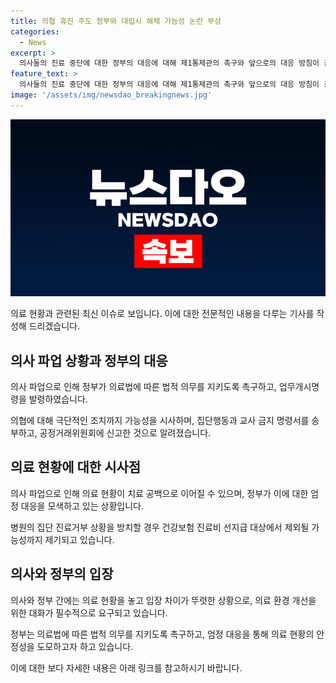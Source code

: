 ```yaml
---
title: 의협 휴진 주도 정부와 대립시 해체 가능성 논란 부상
categories:
  - News
excerpt: >
  의사들의 진료 중단에 대한 정부의 대응에 대해 제1통제관의 촉구와 앞으로의 대응 방침이 공개되었습니다. 의협에 대한 엄정한 대응과 병원에 대한 제재까지 검토 중이며, 의료법에 따른 법적 의무를 지키지 않을 경우 의사 면허 정지 등의 엄정한 조치가 취해질 예정이라고 밝혀졌습니다. (150자)
feature_text: >
  의사들의 진료 중단에 대한 정부의 대응에 대해 제1통제관의 촉구와 앞으로의 대응 방침이 공개되었습니다. 의협에 대한 엄정한 대응과 병원에 대한 제재까지 검토 중이며, 의료법에 따른 법적 의무를 지키지 않을 경우 의사 면허 정지 등의 엄정한 조치가 취해질 예정이라고 밝혀졌습니다. (150자)
image: '/assets/img/newsdao_breakingnews.jpg'
---
```


<p><img src="/assets/img/newsdao_breakingnews.jpg" alt="koreaapp 속보" /></p>

<p>의료 현황과 관련된 최신 이슈로 보입니다. 이에 대한 전문적인 내용을 다루는 기사를 작성해 드리겠습니다. </p>

<h2 data-ke-size="size26">의사 파업 상황과 정부의 대응</h2>

<p data-ke-size="size16">의사 파업으로 인해 정부가 의료법에 따른 법적 의무를 지키도록 촉구하고, 업무개시명령을 발령하였습니다. </p>

<p data-ke-size="size16">의협에 대해 극단적인 조치까지 가능성을 시사하며, 집단행동과 교사 금지 명령서를 송부하고, 공정거래위원회에 신고한 것으로 알려졌습니다.</p>

<h2 data-ke-size="size26">의료 현황에 대한 시사점</h2>

<p data-ke-size="size16">의사 파업으로 인해 의료 현황이 치료 공백으로 이어질 수 있으며, 정부가 이에 대한 엄정 대응을 모색하고 있는 상황입니다.</p>

<p data-ke-size="size16">병원의 집단 진료거부 상황을 방치할 경우 건강보험 진료비 선지급 대상에서 제외될 가능성까지 제기되고 있습니다.</p>

<h2 data-ke-size="size26">의사와 정부의 입장</h2>

<p data-ke-size="size16">의사와 정부 간에는 의료 현황을 놓고 입장 차이가 뚜렷한 상황으로, 의료 환경 개선을 위한 대화가 필수적으로 요구되고 있습니다.</p>

<p data-ke-size="size16">정부는 의료법에 따른 법적 의무를 지키도록 촉구하고, 엄정 대응을 통해 의료 현황의 안정성을 도모하고자 하고 있습니다.</p>

<p>이에 대한 보다 자세한 내용은 아래 링크를 참고하시기 바랍니다.</p>


